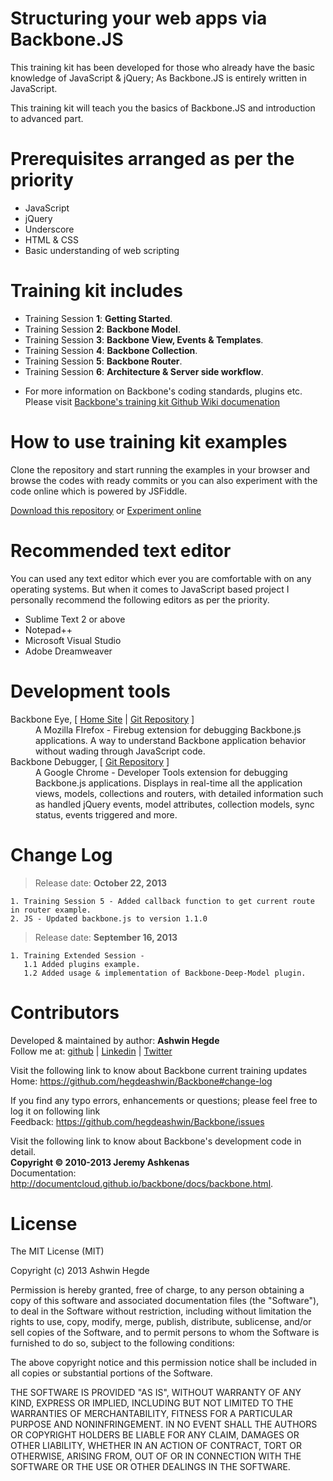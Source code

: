 Structuring your web apps via Backbone.JS
=========================================
This training kit has been developed for those who already have the basic knowledge of JavaScript & jQuery;
As Backbone.JS is entirely written in JavaScript.

This training kit will teach you the basics of Backbone.JS and introduction to advanced part.

Prerequisites arranged as per the priority
==========================================
<ul>
  <li>JavaScript</li>
  <li>jQuery</li>
  <li>Underscore</li>
  <li>HTML &amp; CSS</li>
  <li>Basic understanding of web scripting</li>
</ul>

Training kit includes
=====================
<ul>
  <li>Training Session <strong>1</strong>: <strong>Getting Started</strong>.</li>
  <li>Training Session <strong>2</strong>: <strong>Backbone Model</strong>.</li>
  <li>Training Session <strong>3</strong>: <strong>Backbone View, Events &amp; Templates</strong>.</li>
  <li>Training Session <strong>4</strong>: <strong>Backbone Collection</strong>.</li>
  <li>Training Session <strong>5</strong>: <strong>Backbone Router</strong>.</li>
  <li>Training Session <strong>6</strong>: <strong>Architecture &amp; Server side workflow</strong>.</li>
</ul>
<ul>
  <li>For more information on Backbone's coding standards, plugins etc. Please visit <a href="https://github.com/hegdeashwin/Backbone/wiki" target="_blank">Backbone's training kit Github Wiki documenation</a></li>
</ul>

How to use training kit examples
================================
Clone the repository and start running the examples in your browser and browse the codes with ready commits or
you can also experiment with the code online which is powered by JSFiddle.

<a href="https://github.com/hegdeashwin/Backbone/archive/master.zip" target="_blank">Download this repository</a> or <a href="http://jsfiddle.net/hegdeashwin/TKkMt/show/" target="_blank">Experiment online</a>

Recommended text editor
=======================
You can used any text editor which ever you are comfortable with on any operating systems.
But when it comes to JavaScript based project I personally recommend the following editors
as per the priority.
<ul>
  <li>Sublime Text 2 or above</li>
  <li>Notepad++</li>
  <li>Microsoft Visual Studio</li>
  <li>Adobe Dreamweaver</li>
</ul>

Development tools
=================
<dl>
  <dt>Backbone Eye, [ <a href="http://dhruvaray.github.io/spa-eye/" target="_blank">Home Site</a> | <a href="https://github.com/dhruvaray/spa-eye" target="_blank">Git Repository</a> ]</dt>
  <dd>A Mozilla FIrefox - Firebug extension for debugging Backbone.js applications. A way to understand Backbone application behavior without wading through JavaScript code.
  </dd>

  <dt>Backbone Debugger, [ <a href="https://github.com/Maluen/Backbone-Debugger" target="_blank">Git Repository</a> ]</dt>
  <dd>A Google Chrome - Developer Tools extension for debugging Backbone.js applications. Displays in real-time all the application views, models, collections and routers, with detailed information such as handled jQuery events, model attributes, collection models, sync status, events triggered and more.
  </dd>
</dl>

Change Log
==========
> Release date: **October 22, 2013**
```
1. Training Session 5 - Added callback function to get current route in router example.
2. JS - Updated backbone.js to version 1.1.0
```

> Release date: **September 16, 2013**
```
1. Training Extended Session -
   1.1 Added plugins example.
   1.2 Added usage & implementation of Backbone-Deep-Model plugin.
```


Contributors
============
Developed &amp; maintained by author: <b>Ashwin Hegde</b><br>
Follow me at: <a href="https://github.com/hegdeashwin" target="_blank">github</a> | <a href="http://in.linkedin.com/in/hegdeashwin" target="_blank">Linkedin</a> | <a href="https://twitter.com/hegdeashwin3" target="_blank">Twitter</a>

Visit the following link to know about Backbone current training updates<br>
Home: <a href="https://github.com/hegdeashwin/Backbone#change-log" target="_blank">https://github.com/hegdeashwin/Backbone#change-log</a>

If you find any typo errors, enhancements or questions; please feel free to log it on following link<br>
Feedback: <a href="https://github.com/hegdeashwin/Backbone/issues" target="_blank">https://github.com/hegdeashwin/Backbone/issues</a>

Visit the following link to know about Backbone's development code in detail.<br>
<strong>Copyright &copy; 2010-2013 Jeremy Ashkenas</strong><br>
Documentation: <a href="http://documentcloud.github.io/backbone/docs/backbone.html" target="_blank">http://documentcloud.github.io/backbone/docs/backbone.html</a>.

License
=======
The MIT License (MIT)

Copyright (c) 2013 Ashwin Hegde

Permission is hereby granted, free of charge, to any person obtaining a copy of
this software and associated documentation files (the "Software"), to deal in
the Software without restriction, including without limitation the rights to
use, copy, modify, merge, publish, distribute, sublicense, and/or sell copies of
the Software, and to permit persons to whom the Software is furnished to do so,
subject to the following conditions:

The above copyright notice and this permission notice shall be included in all
copies or substantial portions of the Software.

THE SOFTWARE IS PROVIDED "AS IS", WITHOUT WARRANTY OF ANY KIND, EXPRESS OR
IMPLIED, INCLUDING BUT NOT LIMITED TO THE WARRANTIES OF MERCHANTABILITY, FITNESS
FOR A PARTICULAR PURPOSE AND NONINFRINGEMENT. IN NO EVENT SHALL THE AUTHORS OR
COPYRIGHT HOLDERS BE LIABLE FOR ANY CLAIM, DAMAGES OR OTHER LIABILITY, WHETHER
IN AN ACTION OF CONTRACT, TORT OR OTHERWISE, ARISING FROM, OUT OF OR IN
CONNECTION WITH THE SOFTWARE OR THE USE OR OTHER DEALINGS IN THE SOFTWARE.

